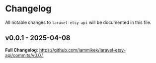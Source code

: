 # Changelog

All notable changes to `laravel-etsy-api` will be documented in this file.

## v0.0.1 - 2025-04-08

**Full Changelog**: https://github.com/iammikek/laravel-etsy-api/commits/v0.0.1
